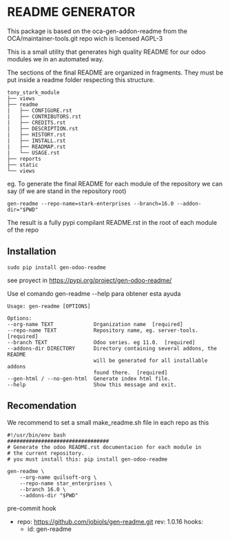 
README GENERATOR
================
This package is based on the oca-gen-addon-readme from the OCA/maintainer-tools.git repo
wich is licensed AGPL-3

This is a small utility that generates high quality README for our odoo modules we
in an automated way.

The sections of the final README are organized in fragments. They must be put inside a
readme folder respecting this structure.

    tony_stark_module
    ├── views
    ├── readme
    |   ├── CONFIGURE.rst
    |   ├── CONTRIBUTORS.rst
    |   ├── CREDITS.rst
    |   ├── DESCRIPTION.rst
    |   ├── HISTORY.rst
    |   ├── INSTALL.rst
    |   ├── READMAP.rst
    |   └── USAGE.rst
    ├── reports
    ├── static
    └── views

eg. To generate the final README for each module of the repository we can say (if we are stand in the repository root)

    gen-readme --repo-name=stark-enterprises --branch=16.0 --addon-dir="$PWD"

The result is a fully pypi compilant README.rst in the root of each module of the repo


Installation
------------

    sudo pip install gen-odoo-readme

see proyect in https://pypi.org/project/gen-odoo-readme/

Use el comando gen-readme --help para obtener esta ayuda

    Usage: gen-readme [OPTIONS]

    Options:
    --org-name TEXT             Organization name  [required]
    --repo-name TEXT            Repository name, eg. server-tools.  [required]
    --branch TEXT               Odoo series. eg 11.0.  [required]
    --addons-dir DIRECTORY      Directory containing several addons, the README
                                will be generated for all installable addons
                                found there.  [required]
    --gen-html / --no-gen-html  Generate index html file.
    --help                      Show this message and exit.

Recomendation
-------------

We recommend to set a small make_readme.sh file in each repo as this

    #!/usr/bin/env bash
    #################################
    # Generate the odoo README.rst documentacion for each module in
    # the current repository.
    # you must install this: pip install gen-odoo-readme

    gen-readme \
        --org-name quilsoft-org \
        --repo-name star_enterprises \
        --branch 16.0 \
        --addons-dir "$PWD"

pre-commit hook

  - repo: https://github.com/jobiols/gen-readme.git
    rev: 1.0.16
    hooks:
      - id: gen-readme
